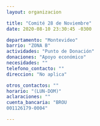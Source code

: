 ```yaml
---
layout: organizacion

title: "Comité 28 de Noviembre"
date: 2020-08-10 23:30:45 -0300

departamento: "Montevideo"
barrio: "ZONA B"
actividades: "Punto de Donación"
donaciones: "Apoyo económico"
necesidades: ""
telefono_contacto: ""
direccion: "No aplica"

otros_contactos: ""
horario: "(LUN-DOM)"
aclaraciones: ""
cuenta_bancaria: "BROU
001126179-0004"

---
```

